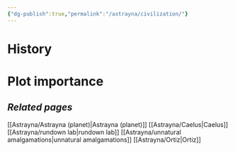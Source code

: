 ```yaml
---
{"dg-publish":true,"permalink":"/astrayna/civilization/"}
---
```



# History
# Plot importance
## *Related pages*
[[Astrayna/Astrayna (planet)\|Astrayna (planet)]]
[[Astrayna/Caelus\|Caelus]]
[[Astrayna/rundown lab\|rundown lab]]
[[Astrayna/unnatural amalgamations\|unnatural amalgamations]]
[[Astrayna/Ortiz\|Ortiz]]